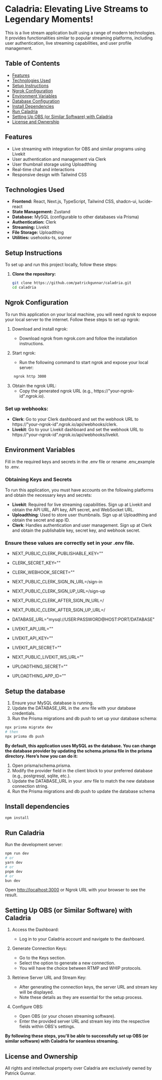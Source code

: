 # Caladria: Elevating Live Streams to Legendary Moments!

This is a live stream application built using a range of modern technologies. It provides functionalities similar to popular streaming platforms, including user authentication, live streaming capabilities, and user profile management.

## Table of Contents

- [Features](#features)
- [Technologies Used](#technologies-used)
- [Setup Instructions](#setup-instructions)
- [Ngrok Configuration](#ngrok-configuration)
- [Environment Variables](#environment-variables)
- [Database Configuration](#database-configuration)
- [Install Dependencies](#install-dependencies)
- [Run Caladria](#run-caladria)
- [Setting Up OBS (or Similar Software) with Caladria](#setting-up-OBS-(or-similar-software)-with-caladria)
- [License and Ownership](#license-and-ownership)

## Features

- Live streaming with integration for OBS and similar programs using Livekit
- User authentication and management via Clerk
- User thumbnail storage using Uploadthing
- Real-time chat and interactions
- Responsive design with Tailwind CSS

## Technologies Used

- **Frontend:** React, Next.js, TypeScript, Tailwind CSS, shadcn-ui, lucide-react
- **State Management:** Zustand
- **Database:** MySQL (configurable to other databases via Prisma)
- **Authentication:** Clerk
- **Streaming:** Livekit
- **File Storage:** Uploadthing
- **Utilities:** usehooks-ts, sonner

## Setup Instructions

To set up and run this project locally, follow these steps:

1. **Clone the repository:**
   ```sh
   git clone https://github.com/patrickgunnar/caladria.git
   cd caladria

## Ngrok Configuration
To run this application on your local machine, you will need ngrok to expose your local server to the internet. Follow these steps to set up ngrok:

1. Download and install ngrok:
    - Download ngrok from ngrok.com and follow the installation instructions.

2. Start ngrok:
    - Run the following command to start ngrok and expose your local server:

```sh
    ngrok http 3000
```

3. Obtain the ngrok URL:
    - Copy the generated ngrok URL (e.g., https://"your-ngrok-id".ngrok.io).

### Set up webhooks:

- **Clerk**: Go to your Clerk dashboard and set the webhook URL to https://"your-ngrok-id".ngrok.io/api/webhooks/clerk.
- **Livekit**: Go to your Livekit dashboard and set the webhook URL to https://"your-ngrok-id".ngrok.io/api/webhooks/livekit.

## Environment Variables

Fill in the required keys and secrets in the .env file or rename .env_example to .env.

### Obtaining Keys and Secrets

To run this application, you must have accounts on the following platforms and obtain the necessary keys and secrets:

- **Livekit**: Required for live streaming capabilities. Sign up at Livekit and obtain the API URL, API key, API secret, and WebSocket URL.
- **Uploadthing**: Used to store user thumbnails. Sign up at Uploadthing and obtain the secret and app ID.
- **Clerk**: Handles authentication and user management. Sign up at Clerk and obtain the publishable key, secret key, and webhook secret.


### Ensure these values are correctly set in your .env file.

- NEXT_PUBLIC_CLERK_PUBLISHABLE_KEY=""
- CLERK_SECRET_KEY=""
- CLERK_WEBHOOK_SECRET=""

- NEXT_PUBLIC_CLERK_SIGN_IN_URL=/sign-in
- NEXT_PUBLIC_CLERK_SIGN_UP_URL=/sign-up
- NEXT_PUBLIC_CLERK_AFTER_SIGN_IN_URL=/
- NEXT_PUBLIC_CLERK_AFTER_SIGN_UP_URL=/

- DATABASE_URL="mysql://USER:PASSWORD@HOST:PORT/DATABASE"

- LIVEKIT_API_URL=""
- LIVEKIT_API_KEY=""
- LIVEKIT_API_SECRET=""
- NEXT_PUBLIC_LIVEKIT_WS_URL=""

- UPLOADTHING_SECRET=""
- UPLOADTHING_APP_ID=""

## Setup the database

1. Ensure your MySQL database is running.
2. Update the DATABASE_URL in the .env file with your database credentials.
3. Run the Prisma migrations and db push to set up your database schema:

```bash
npx prisma migrate dev
# then
npx prisma db push
```


**By default, this application uses MySQL as the database. You can change the database provider by updating the schema.prisma file in the prisma directory. Here’s how you can do it:**

1. Open prisma/schema.prisma.
2. Modify the provider field in the client block to your preferred database (e.g., postgresql, sqlite, etc.).
3. Update the DATABASE_URL in your .env file to match the new database connection string.
4. Run the Prisma migrations and db push to update the database schema

## Install dependencies
```bash
npm install
```

## Run Caladria

Run the development server:

```bash
npm run dev
# or
yarn dev
# or
pnpm dev
# or
bun dev
```

Open [http://localhost:3000](http://localhost:3000) or Ngrok URL with your browser to see the result.

## Setting Up OBS (or Similar Software) with Caladria

1. Access the Dashboard:
    - Log in to your Caladria account and navigate to the dashboard.

2. Generate Connection Keys:
    - Go to the Keys section.
    - Select the option to generate a new connection.
    - You will have the choice between RTMP and WHIP protocols.

3. Retrieve Server URL and Stream Key:
    - After generating the connection keys, the server URL and stream key will be displayed.
    - Note these details as they are essential for the setup process.

4. Configure OBS:
    - Open OBS (or your chosen streaming software).
    - Enter the provided server URL and stream key into the respective fields within OBS's settings.

**By following these steps, you'll be able to successfully set up OBS (or similar software) with Caladria for seamless streaming.**

## License and Ownership

All rights and intellectual property over Caladria are exclusively owned by Patrick Gunnar.

